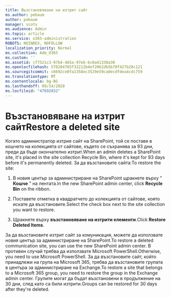 ```yaml
---
title: Възстановяване на изтрит сайт
ms.author: pebaum
author: pebaum
manager: scotv
ms.audience: Admin
ms.topic: article
ms.service: o365-administration
ROBOTS: NOINDEX, NOFOLLOW
localization_priority: Normal
ms.collection: Adm_O365
ms.custom: ''
ms.assetid: cf7521c3-97b4-465a-97eb-6c0a41338a30
ms.openlocfilehash: 570284765f32212b4ef2062db5b70f427b28c121
ms.sourcegitcommit: c6692ce0fa1358ec3529e59ca0ecdfdea4cdc759
ms.translationtype: MT
ms.contentlocale: bg-BG
ms.lasthandoff: 09/14/2020
ms.locfileid: "47692032"
---
```

# <a name="restore-a-deleted-site"></a><span data-ttu-id="dd18a-102">Възстановяване на изтрит сайт</span><span class="sxs-lookup"><span data-stu-id="dd18a-102">Restore a deleted site</span></span>

<span data-ttu-id="dd18a-103">Когато администратор изтрие сайт на SharePoint, той се поставя в кошчето на колекцията от сайтове, където се съхранява за 93 дни, преди да бъде окончателно изтрит.</span><span class="sxs-lookup"><span data-stu-id="dd18a-103">When an admin deletes a SharePoint site, it's placed in the site collection Recycle Bin, where it's kept for 93 days before it's permanently deleted.</span></span> <span data-ttu-id="dd18a-104">За да възстановите сайта:</span><span class="sxs-lookup"><span data-stu-id="dd18a-104">To restore the site:</span></span>
  
1. <span data-ttu-id="dd18a-105">В новия център за администриране на SharePoint щракнете върху " **Кошче** " на лентата.</span><span class="sxs-lookup"><span data-stu-id="dd18a-105">In the new SharePoint admin center, click **Recycle Bin** on the ribbon.</span></span> 
    
2. <span data-ttu-id="dd18a-106">Поставете отметка в квадратчето до колекцията от сайтове, която искате да възстановите.</span><span class="sxs-lookup"><span data-stu-id="dd18a-106">Select the check box next to the site collection you want to restore.</span></span>
    
3. <span data-ttu-id="dd18a-107">Щракнете върху **възстановяване на изтрити елементи**.</span><span class="sxs-lookup"><span data-stu-id="dd18a-107">Click **Restore Deleted Items**.</span></span>
    
<span data-ttu-id="dd18a-108">За да възстановите изтрит сайт за комуникация, можете да използвате новия център за администриране на SharePoint.</span><span class="sxs-lookup"><span data-stu-id="dd18a-108">To restore a deleted communication site, you can use the new SharePoint admin center.</span></span> <span data-ttu-id="dd18a-109">В противен случай трябва да използвате Microsoft PowerShell.</span><span class="sxs-lookup"><span data-stu-id="dd18a-109">Otherwise, you need to use Microsoft PowerShell.</span></span> <span data-ttu-id="dd18a-110">За да възстановите сайт, който принадлежи на група на Microsoft 365, трябва да възстановите групата в центъра за администриране на Exchange.</span><span class="sxs-lookup"><span data-stu-id="dd18a-110">To restore a site that belongs to a Microsoft 365 group, you need to restore the group in the Exchange admin center.</span></span> <span data-ttu-id="dd18a-111">Групите могат да бъдат възстановени в продължение на 30 дни, след като са били изтрити.</span><span class="sxs-lookup"><span data-stu-id="dd18a-111">Groups can be restored for 30 days after they're deleted.</span></span>
  

